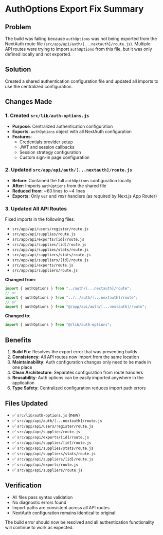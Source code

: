 # AuthOptions Export Fix Summary

## Problem

The build was failing because `authOptions` was not being exported from the NextAuth route file (`src/app/api/auth/[...nextauth]/route.js`). Multiple API routes were trying to import `authOptions` from this file, but it was only defined locally and not exported.

## Solution

Created a shared authentication configuration file and updated all imports to use the centralized configuration.

## Changes Made

### 1. Created `src/lib/auth-options.js`

- **Purpose**: Centralized authentication configuration
- **Exports**: `authOptions` object with all NextAuth configuration
- **Features**:
  - Credentials provider setup
  - JWT and session callbacks
  - Session strategy configuration
  - Custom sign-in page configuration

### 2. Updated `src/app/api/auth/[...nextauth]/route.js`

- **Before**: Contained the full `authOptions` configuration locally
- **After**: Imports `authOptions` from the shared file
- **Reduced from**: ~60 lines to ~4 lines
- **Exports**: Only `GET` and `POST` handlers (as required by Next.js App Router)

### 3. Updated All API Routes

Fixed imports in the following files:

- `src/app/api/users/register/route.js`
- `src/app/api/supplies/route.js`
- `src/app/api/exports/[id]/route.js`
- `src/app/api/supplies/[id]/route.js`
- `src/app/api/supplies/stats/route.js`
- `src/app/api/suppliers/stats/route.js`
- `src/app/api/suppliers/[id]/route.js`
- `src/app/api/exports/route.js`
- `src/app/api/suppliers/route.js`

**Changed from**:

```javascript
import { authOptions } from "../auth/[...nextauth]/route";
// or
import { authOptions } from "../../auth/[...nextauth]/route";
// or
import { authOptions } from "@/app/api/auth/[...nextauth]/route";
```

**Changed to**:

```javascript
import { authOptions } from "@/lib/auth-options";
```

## Benefits

1. **Build Fix**: Resolves the export error that was preventing builds
2. **Consistency**: All API routes now import from the same location
3. **Maintainability**: Auth configuration changes only need to be made in one place
4. **Clean Architecture**: Separates configuration from route handlers
5. **Reusability**: Auth options can be easily imported anywhere in the application
6. **Type Safety**: Centralized configuration reduces import path errors

## Files Updated

- ✅ `src/lib/auth-options.js` (new)
- ✅ `src/app/api/auth/[...nextauth]/route.js`
- ✅ `src/app/api/users/register/route.js`
- ✅ `src/app/api/supplies/route.js`
- ✅ `src/app/api/exports/[id]/route.js`
- ✅ `src/app/api/supplies/[id]/route.js`
- ✅ `src/app/api/supplies/stats/route.js`
- ✅ `src/app/api/suppliers/stats/route.js`
- ✅ `src/app/api/suppliers/[id]/route.js`
- ✅ `src/app/api/exports/route.js`
- ✅ `src/app/api/suppliers/route.js`

## Verification

- All files pass syntax validation
- No diagnostic errors found
- Import paths are consistent across all API routes
- NextAuth configuration remains identical to original

The build error should now be resolved and all authentication functionality will continue to work as expected.
